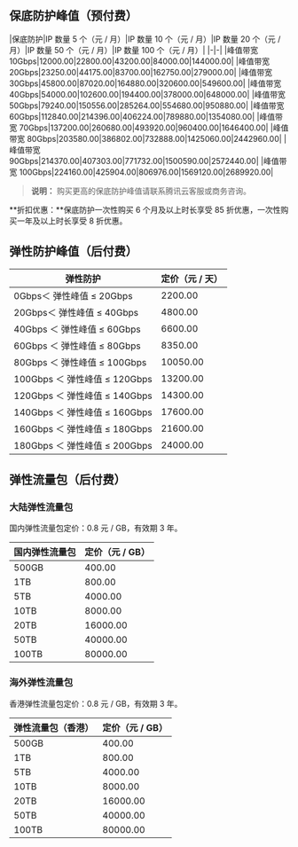 
##  保底防护峰值（预付费）

|保底防护|IP 数量 5 个（元 / 月）|IP 数量 10 个（元 / 月）|IP 数量 20 个（元 / 月）|IP 数量 50 个（元 / 月）|IP 数量 100 个（元 / 月）|
|-|-|
|峰值带宽 10Gbps|12000.00|22800.00|43200.00|84000.00|144000.00|
|峰值带宽 20Gbps|23250.00|44175.00|83700.00|162750.00|279000.00|
|峰值带宽 30Gbps|45800.00|87020.00|164880.00|320600.00|549600.00|
|峰值带宽 40Gbps|54000.00|102600.00|194400.00|378000.00|648000.00|
|峰值带宽 50Gbps|79240.00|150556.00|285264.00|554680.00|950880.00|
|峰值带宽 60Gbps|112840.00|214396.00|406224.00|789880.00|1354080.00|
|峰值带宽 70Gbps|137200.00|260680.00|493920.00|960400.00|1646400.00|
|峰值带宽 80Gbps|203580.00|386802.00|732888.00|1425060.00|2442960.00|
|峰值带宽 90Gbps|214370.00|407303.00|771732.00|1500590.00|2572440.00|
|峰值带宽 100Gbps|224160.00|425904.00|806976.00|1569120.00|2689920.00|
>**说明：**
>购买更高的保底防护峰值请联系腾讯云客服或商务咨询。

**折扣优惠：**保底防护一次性购买 6 个月及以上时长享受 85 折优惠，一次性购买一年及以上时长享受 8 折优惠。


## 弹性防护峰值（后付费）
| 弹性防护 | 定价（元 / 天）|
|---------|---------|
| 0Gbps＜ 弹性峰值 ≤  20Gbps | 2200.00 |
| 20Gbps＜ 弹性峰值 ≤  40Gbps | 4800.00 | 
| 40Gbps ＜ 弹性峰值 ≤  60Gbps |6600.00 | 
| 60Gbps ＜ 弹性峰值 ≤  80Gbps |8350.00 | 
| 80Gbps ＜ 弹性峰值 ≤  100Gbps | 10050.00| 
| 100Gbps ＜ 弹性峰值 ≤ 120Gbps |13200.00 | 
| 120Gbps ＜ 弹性峰值 ≤  140Gbps | 14300.00 |
| 140Gbps ＜ 弹性峰值 ≤  160Gbps | 17600.00 |
| 160Gbps ＜ 弹性峰值 ≤ 180Gbps | 21600.00 |
| 180Gbps ＜ 弹性峰值 ≤ 200Gbps| 24000.00 | 


## 弹性流量包（后付费）
### 大陆弹性流量包
国内弹性流量包定价：0.8 元 / GB，有效期 3 年。

|国内弹性流量包|定价（元 / GB）|
|--|-|
|500GB|400.00|
|1TB|800.00|
|5TB|4000.00|
|10TB|8000.00|
|20TB|16000.00|
|50TB|40000.00|
|100TB|80000.00|

### 海外弹性流量包
香港弹性流量包定价：0.8 元 / GB，有效期 3 年。

|弹性流量包（香港）|定价（元 / GB）|
|--|-|
|500GB|400.00|
|1TB|800.00|
|5TB|4000.00|
|10TB|8000.00|
|20TB|16000.00|
|50TB|40000.00|
|100TB|80000.00|



